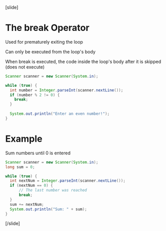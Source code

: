 [slide]
# The break Operator
Used for prematurely exiting the loop

Can only be executed from the loop's body

When break is executed, the code inside the loop's body after it is skipped (does not execute)

```java
Scanner scanner = new Scanner(System.in);

while (true) {
  int number = Integer.parseInt(scanner.nextLine());
  if (number % 2 != 0) {
    break;
  }
  
  System.out.println("Enter an even number!");
}
```
# Example
Sum numbers until 0 is entered
```java
Scanner scanner = new Scanner(System.in);
long sum = 0;

while (true) {
  int nextNum = Integer.parseInt(scanner.nextLine());
  if (nextNum == 0) {
      // The last number was reached
      break;
  }
  sum += nextNum;
  System.out.println("Sum: " + sum);
}
```
[/slide]
